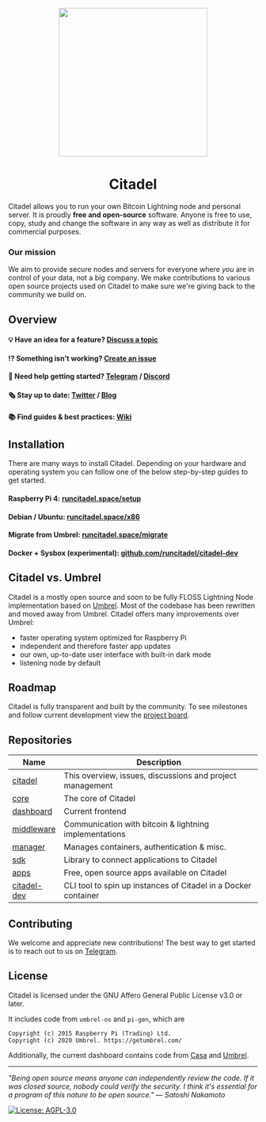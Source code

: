 <p align="center">
  <img height="300" src="https://avatars.githubusercontent.com/u/86734767">
  <h1 align="center">Citadel</h1>
</p>

Citadel allows you to run your own Bitcoin Lightning node and personal server. It is proudly **free and open-source** software. Anyone is free to use, copy, study and change the software in any way as well as distribute it for commercial purposes.

### Our mission

We aim to provide secure nodes and servers for everyone where _you_ are in control of your data, not a big company. We make contributions to various open source projects used on Citadel to make sure we're giving back to the community we build on.

## Overview

#### 💡 Have an idea for a feature? [Discuss a topic](https://github.com/runcitadel/citadel/discussions/new)

#### ⁉ Something isn't working? [Create an issue](https://github.com/runcitadel/citadel/issues/new)

#### 💬 Need help getting started? [Telegram](https://t.me/runcitadel) / [Discord](https://discord.gg/6U3kM2cjdB)

#### 🗞️ Stay up to date: [Twitter](https://twitter.com/runcitadel) / [Blog](https://blog.runcitadel.space)

#### 📚 Find guides & best practices: [Wiki](https://wiki.runcitadel.space)

## Installation

There are many ways to install Citadel. Depending on your hardware and operating system you can follow one of the below step-by-step guides to get started.

#### Raspberry Pi 4: [runcitadel.space/setup](https://runcitadel.space/setup)

#### Debian / Ubuntu: [runcitadel.space/x86](https://runcitadel.space/x86)

#### Migrate from Umbrel: [runcitadel.space/migrate](https://runcitadel.space/migrate)

#### Docker + Sysbox (experimental): [github.com/runcitadel/citadel-dev](https://github.com/runcitadel/citadel-dev)

## Citadel vs. Umbrel

Citadel is a mostly open source and soon to be fully FLOSS Lightning Node implementation based on [Umbrel](https://github.com/getumbrel/umbrel). Most of the codebase has been rewritten and moved away from Umbrel. Citadel offers many improvements over Umbrel:

- faster operating system optimized for Raspberry Pi
- independent and therefore faster app updates
- our own, up-to-date user interface with built-in dark mode
- listening node by default

## Roadmap

Citadel is fully transparent and built by the community. To see milestones and follow current development view the [project board](https://github.com/orgs/runcitadel/projects/3).

## Repositories

| Name                                                     | Description                                                    |
| -------------------------------------------------------- | -------------------------------------------------------------- |
| [citadel](https://github.com/runcitadel/citadel/)        | This overview, issues, discussions and project management      |
| [core](https://github.com/runcitadel/core)               | The core of Citadel                                            |
| [dashboard](https://github.com/runcitadel/dashboard)     | Current frontend                                               |
| [middleware](https://github.com/runcitadel/middleware)   | Communication with bitcoin & lightning implementations         |
| [manager](https://github.com/runcitadel/manager)         | Manages containers, authentication & misc.                      |
| [sdk](https://github.com/runcitadel/sdk)                 | Library to connect applications to Citadel                     |
| [apps](https://github.com/runcitadel/apps)               | Free, open source apps available on Citadel                    |
| [citadel-dev](https://github.com/runcitadel/citadel-dev) | CLI tool to spin up instances of Citadel in a Docker container |

## Contributing

We welcome and appreciate new contributions! The best way to get started is to reach out to us on [Telegram](https://t.me/runcitadel).

## License

Citadel is licensed under the GNU Affero General Public License v3.0 or later.

It includes code from `umbrel-os` and `pi-gen`, which are

```
Copyright (c) 2015 Raspberry Pi (Trading) Ltd.
Copyright (c) 2020 Umbrel. https://getumbrel.com/
```

Additionally, the current dashboard contains code from [Casa](https://github.com/Casa/V2-Casa-Node-UI) and [Umbrel](https://github.com/getumbrel/umbrel-dashboard).

---

_"Being open source means anyone can independently review the code. If it was closed source, nobody could verify the security. I think it's essential for a program of this nature to be open source." — Satoshi Nakamoto_

[![License: AGPL-3.0](https://img.shields.io/badge/License-AGPL%203.0-blue.svg)](https://opensource.org/licenses/AGPL-3.0)
